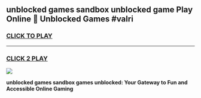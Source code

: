 
## unblocked games sandbox unblocked game Play Online 👋 Unblocked Games #valri
<h3>
<a href="https://premium.freeplayer.one?title=unblocked_games_sandbox&ref=21F">CLICK TO PLAY</a></h3>
<hr>

<h3>
<a href="https://premium.freeplayer.one?title=unblocked_games_sandbox&ref=21F">CLICK 2 PLAY</a>
  
</h3>

<a href="https://premium.freeplayer.one?title=unblocked_games_sandbox&ref=21F/"><img src="https://clearcache.store/games.png"></a>


**unblocked games sandbox games unblocked: Your Gateway to Fun and Accessible Online Gaming**
